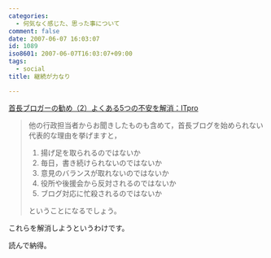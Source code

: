 ```yaml
---
categories:
  - 何気なく感じた、思った事について
comment: false
date: 2007-06-07 16:03:07
id: 1089
iso8601: 2007-06-07T16:03:07+09:00
tags:
  - social
title: 継続が力なり

---
```


<a title="首長ブロガーの勧め（2）よくある5つの不安を解消：ITpro" href="http://itpro.nikkeibp.co.jp/article/Watcher/20070604/273473/">首長ブロガーの勧め（2）よくある5つの不安を解消：ITpro</a>

<blockquote>他の行政担当者からお聞きしたものも含めて，首長ブログを始められない代表的な理由を挙げますと，

1. 揚げ足を取られるのではないか
1. 毎日，書き続けられないのではないか
1. 意見のバランスが取れないのではないか
1. 役所や後援会から反対されるのではないか
1. ブログ対応に忙殺されるのではないか

ということになるでしょう。 </blockquote>

これらを解消しようというわけです。

読んで納得。
